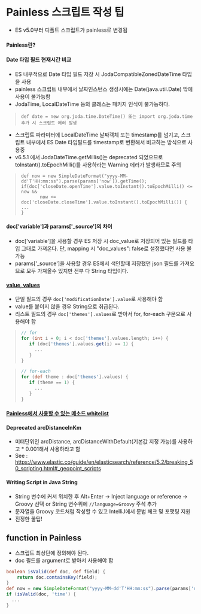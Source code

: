 # Painless 스크립트 작성 팁
- ES v5.0부터 디폴트 스크립트가 painless로 변경됨

#### Painless란?


#### Date 타입 필드 현재시간 비교
- ES 내부적으로 Date 타입 필드 저장 시 JodaCompatibleZonedDateTime 타입을 사용
- painless 스크립트 내부에서 날짜인스턴스 생성시에는 Date(java.util.Date) 밖에 사용이 불가능함
- JodaTime, LocalDateTime 등의 클래스는 패키지 인식이 불가능하다.
> ```def date = new org.joda.time.DateTime() 또는 import org.joda.time 추가 시 스크립트 에러 발생```
- 스크립트 파라미터에 LocalDateTime 날짜객체 또는 timestamp를 넘기고, 스크립트 내부에서 ES Date 타입필드를 timestamp로 변환해서 비교하는 방식으로 사용중
- v6.5.1 에서 JodaDateTime.getMillis()는 deprecated 되었으므로 toInstant().toEpochMilli()를 사용하라는 Warning 에러가 발생하므로 주의
> ```
> def now = new SimpleDateFormat("yyyy-MM-dd'T'HH:mm:ss").parse(params['now']).getTime();
> if(doc['closeDate.openTime'].value.toInstant().toEpochMilli() <= now &&
>        now <= doc['closeDate.closeTime'].value.toInstant().toEpochMilli()) {
> ...
> }
> ```

#### doc['variable']과 params['_source']의 차이
- doc['variable']을 사용할 경우 ES 저장 시 doc_value로 저장되어 있는 필드를 타입 그대로 가져온다. 단, mapping 시 "doc_values": false로 설정했다면 사용 불가능
- params['_source']을 사용할 경우 ES에서 색인할때 저장했던 json 필드를 가져오므로 모두 가져올수 있지만 전부 다 String 타입이다.

#### [value, values](https://www.elastic.co/guide/en/elasticsearch/reference/master/modules-scripting-fields.html)
- 단일 필드의 경우 `doc['modificationDate'].value`로 사용해야 함
- value를 붙이지 않을 경우 String으로 취급된다.
- 리스트 필드의 경우 `doc['themes'].values`로 받아서 for, for-each 구문으로  사용해야 함
>~~~groovy
> // for
> for (int i = 0; i < doc['themes'].values.length; i++) {
>    if (doc['themes'].values.get(i) == 1) {
>      ...
>    }
>}
>~~~

>~~~groovy
> // for-each
> for (def theme : doc['themes'].values) {
>    if (theme == 1) {
>      ...
>    }
>}
>~~~

#### [Painless에서 사용할 수 있는 메소드 whitelist](https://www.elastic.co/guide/en/elasticsearch/painless/6.1/painless-api-reference.html)

#### Deprecated arcDistanceInKm
- 미터단위인 arcDistance, arcDistanceWithDefault(기본값 지정 가능)를 사용하고 * 0.001해서 사용하라고 함
- See : https://www.elastic.co/guide/en/elasticsearch/reference/5.2/breaking_50_scripting.html#_geopoint_scripts

#### Writing Script in Java String
- String 변수에 커서 위치한 후 Alt+Enter -> Inject language or reference -> Groovy 선택 or String 변수위에 `//language=Groovy` 주석 추가
- 문자열을 Groovy 코드처럼 작성할 수 있고 IntelliJ에서 문법 체크 및 포맷팅 지원
- 진정한 꿀팁!

## function in Painless
- 스크립트 최상단에 정의해야 된다.
- doc 필드를 argument로 받아서 사용해야 함
~~~groovy
boolean isValid(def doc, def field) { 
    return doc.containsKey(field); 
}
def now = new SimpleDateFormat("yyyy-MM-dd'T'HH:mm:ss").parse(params['now']).getTime();
if (isValid(doc, 'time') {
  ...
}
~~~

